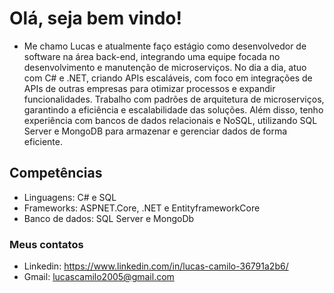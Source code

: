 # Olá, seja bem vindo!
- Me chamo Lucas e atualmente faço estágio como desenvolvedor de software na área back-end, integrando uma equipe focada no desenvolvimento e manutenção de microserviços. No dia a dia, atuo com C# e .NET, criando APIs escaláveis, com foco em integrações de APIs de outras empresas para otimizar processos e expandir funcionalidades. Trabalho com padrões de arquitetura de microserviços, garantindo a eficiência e escalabilidade das soluções. Além disso, tenho experiência com bancos de dados relacionais e NoSQL, utilizando SQL Server e MongoDB para armazenar e gerenciar dados de forma eficiente.
## Competências
- Linguagens: C# e SQL
- Frameworks: ASPNET.Core, .NET e EntityframeworkCore
- Banco de dados: SQL Server e MongoDb
### Meus contatos
- Linkedin: https://www.linkedin.com/in/lucas-camilo-36791a2b6/
- Gmail: lucascamilo2005@gmail.com
